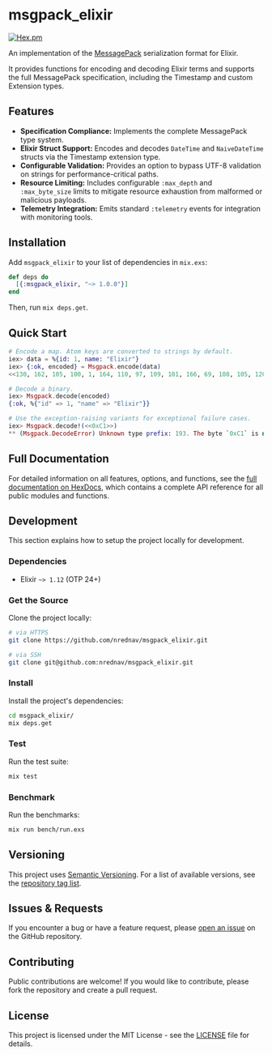 # msgpack_elixir

[![Hex.pm](https://img.shields.io/hexpm/v/msgpack_elixir.svg)](https://hex.pm/packages/msgpack_elixir)

An implementation of the [MessagePack](https://msgpack.org/) serialization
format for Elixir.

It provides functions for encoding and decoding Elixir terms and supports the
full MessagePack specification, including the Timestamp and custom Extension
types.

## Features

- **Specification Compliance:** Implements the complete MessagePack type system.
- **Elixir Struct Support:** Encodes and decodes `DateTime` and `NaiveDateTime`
  structs via the Timestamp extension type.
- **Configurable Validation:** Provides an option to bypass UTF-8 validation on
  strings for performance-critical paths.
- **Resource Limiting:** Includes configurable `:max_depth` and `:max_byte_size`
  limits to mitigate resource exhaustion from malformed or malicious payloads.
- **Telemetry Integration:** Emits standard `:telemetry` events for integration
  with monitoring tools.

## Installation

Add `msgpack_elixir` to your list of dependencies in `mix.exs`:

```elixir
def deps do
  [{:msgpack_elixir, "~> 1.0.0"}]
end
```

Then, run `mix deps.get`.

## Quick Start

```elixir
# Encode a map. Atom keys are converted to strings by default.
iex> data = %{id: 1, name: "Elixir"}
iex> {:ok, encoded} = Msgpack.encode(data)
<<130, 162, 105, 100, 1, 164, 110, 97, 109, 101, 166, 69, 108, 105, 120, 105, 114>>

# Decode a binary.
iex> Msgpack.decode(encoded)
{:ok, %{"id" => 1, "name" => "Elixir"}}

# Use the exception-raising variants for exceptional failure cases.
iex> Msgpack.decode!(<<0xC1>>)
** (Msgpack.DecodeError) Unknown type prefix: 193. The byte `0xC1` is not a valid MessagePack type marker.
```

## Full Documentation

For detailed information on all features, options, and functions, see the [full
documentation on HexDocs](https://hexdocs.pm/msgpack_elixir/Msgpack.html), which
contains a complete API reference for all public modules and functions.

## Development

This section explains how to setup the project locally for development.

### Dependencies

- Elixir `~> 1.12` (OTP 24+)

### Get the Source

Clone the project locally:

```bash
# via HTTPS
git clone https://github.com/nrednav/msgpack_elixir.git

# via SSH
git clone git@github.com:nrednav/msgpack_elixir.git
```

### Install

Install the project's dependencies:

```bash
cd msgpack_elixir/
mix deps.get
```

### Test

Run the test suite:

```bash
mix test
```

### Benchmark

Run the benchmarks:

```bash
mix run bench/run.exs
```

## Versioning

This project uses [Semantic Versioning](https://semver.org/).
For a list of available versions, see the [repository tag list](https://github.com/nrednav/msgpack_elixir/tags).

## Issues & Requests

If you encounter a bug or have a feature request, please [open an
issue](https://github.com/nrednav/msgpack_elixir/issues) on the GitHub
repository.

## Contributing

Public contributions are welcome! If you would like to contribute, please fork
the repository and create a pull request.

## License

This project is licensed under the MIT License - see the [LICENSE](./LICENSE)
file for details.
